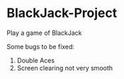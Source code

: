 # BlackJack-Project
Play a game of BlackJack

Some bugs to be fixed:
1) Double Aces
2) Screen clearing not very smooth
